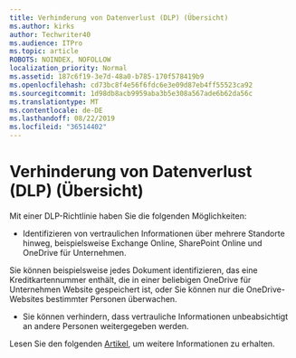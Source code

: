 ```yaml
---
title: Verhinderung von Datenverlust (DLP) (Übersicht)
ms.author: kirks
author: Techwriter40
ms.audience: ITPro
ms.topic: article
ROBOTS: NOINDEX, NOFOLLOW
localization_priority: Normal
ms.assetid: 187c6f19-3e7d-48a0-b785-170f578419b9
ms.openlocfilehash: cd73bc8f4e56f6fdc6e3e09d87eb4ff55523ca92
ms.sourcegitcommit: 1d98db8acb9959aba3b5e308a567ade6b62da56c
ms.translationtype: MT
ms.contentlocale: de-DE
ms.lasthandoff: 08/22/2019
ms.locfileid: "36514402"
---
```

# <a name="data-loss-prevention-dlp-overview"></a>Verhinderung von Datenverlust (DLP) (Übersicht)

Mit einer DLP-Richtlinie haben Sie die folgenden Möglichkeiten:

- Identifizieren von vertraulichen Informationen über mehrere Standorte hinweg, beispielsweise Exchange Online, SharePoint Online und OneDrive für Unternehmen.


Sie können beispielsweise jedes Dokument identifizieren, das eine Kreditkartennummer enthält, die in einer beliebigen OneDrive für Unternehmen Website gespeichert ist, oder Sie können nur die OneDrive-Websites bestimmter Personen überwachen.

- Sie können verhindern, dass vertrauliche Informationen unbeabsichtigt an andere Personen weitergegeben werden.


Lesen Sie den folgenden [Artikel](https://docs.microsoft.com/office365/securitycompliance/data-loss-prevention-policies), um weitere Informationen zu erhalten.

